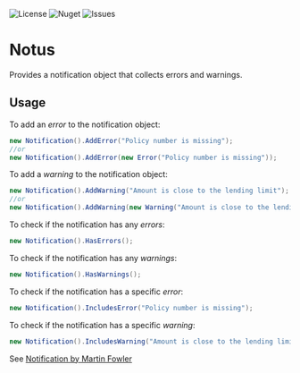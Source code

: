 ![License](https://img.shields.io/github/license/alexander-forbes/notus)
![Nuget](https://img.shields.io/nuget/dt/notus?label=nuget)
![Issues](https://img.shields.io/github/issues/alexander-forbes/notus)

# Notus
Provides a notification object that collects errors and warnings.

## Usage

To add an *error* to the notification object:

```C#
new Notification().AddError("Policy number is missing");
//or
new Notification().AddError(new Error("Policy number is missing"));
```
To add a *warning* to the notification object:

```c#
new Notification().AddWarning("Amount is close to the lending limit");
//or
new Notification().AddWarning(new Warning("Amount is close to the lending limit"));
```

To check if  the notification has any *errors*:

```c#
new Notification().HasErrors();
```

To check if  the notification has any *warnings*:

```c#
new Notification().HasWarnings();
```

To check if the notification has a specific *error*:

```c#
new Notification().IncludesError("Policy number is missing");
```

To check if the notification has a specific *warning*:

```c#
new Notification().IncludesWarning("Amount is close to the lending limit");
```

See [Notification by Martin Fowler](https://martinfowler.com/eaaDev/Notification.html)
